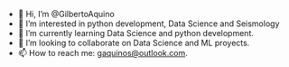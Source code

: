 - 👋 Hi, I’m @GilbertoAquino
- 👀 I’m interested in python development, Data Science and Seismology
- 🌱 I’m currently learning Data Science and python development.
- 💞️ I’m looking to collaborate on Data Science and ML proyects.
- 📫 How to reach me: gaquinos@outlook.com.

<!---
GilbertoAquino/GilbertoAquino is a ✨ special ✨ repository because its `README.md` (this file) appears on your GitHub profile.
You can click the Preview link to take a look at your changes.
--->
